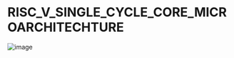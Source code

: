 # RISC_V_SINGLE_CYCLE_CORE_MICROARCHITECHTURE
![image](https://github.com/user-attachments/assets/f76ce062-9534-4b0e-9db8-ceec0045e475)
